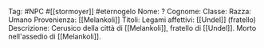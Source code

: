 Tag: #NPC #[[stormoyer]] #eternogelo 
Nome: ?
Cognome: 
Classe: 
Razza: Umano
Provenienza: [[Melankoli]]
Titoli: 
Legami affettivi: [[Undel]] (fratello)
Descrizione: Cerusico della città di [[Melankoli]], fratello di [[Undel]]. Morto nell'assedio di [[Melankoli]].